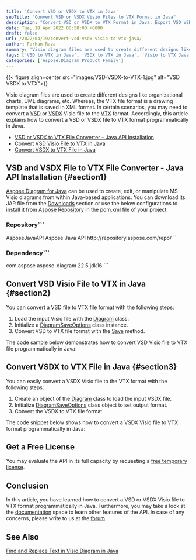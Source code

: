 ```yaml
---
title: 'Convert VSD or VSDX to VTX in Java'
seoTitle: "Convert VSD or VSDX Visio Files to VTX Format in Java"
description: "Convert VSD or VSDX to VTX Format in Java. Export VSD VSDX Visio files to VTX file format programmatically in Java applications."
date: Tue, 19 Apr 2022 08:58:00 +0000
draft: false
url: /2022/04/19/convert-vsd-vsdx-visio-to-vtx-java/
author: Farhan Raza
summary: 'Visio diagram files are used to create different designs like organizational charts, UML diagrams, etc. Whereas, the VTX file format is a drawing template that is saved in XML format. In certain scenarios, you may need to convert a VSD or VSDX Visio file to the VTX format. Accordingly, this article explains how to **convert a VSD or VSDX file to VTX format programmatically in Java**.'
tags: ['VSD to VTX in Java', 'VSDX to VTX in Java', 'Visio to VTX Java']
categories: ['Aspose.Diagram Product Family']
---
```




{{< figure align=center src="images/VSD-VSDX-to-VTX-1.jpg" alt="VSD VSDX to VTX">}}


Visio diagram files are used to create different designs like organizational charts, UML diagrams, etc. Whereas, the VTX file format is a drawing template that is saved in XML format. In certain scenarios, you may need to convert a [VSD][1] or [VSDX][2] Visio file to the [VTX][3] format. Accordingly, this article explains how to convert a VSD or VSDX file to VTX format programmatically in Java.

*   [VSD or VSDX to VTX File Converter – Java API Installation][4]
*   [Convert VSD Visio File to VTX in Java][5]
*   [Convert VSDX to VTX File in Java][6]

## VSD and VSDX File to VTX File Converter - Java API Installation {#section1}

[Aspose.Diagram for Java][7] can be used to create, edit, or manipulate MS Visio diagrams from within Java-based applications. You can download its JAR file from the [Downloads][8] section or use the below configurations to install it from [Aspose Repository][9] in the pom.xml file of your project:

### Repository```
 <repositories>
    <repository>
        <id>AsposeJavaAPI</id>
        <name>Aspose Java API</name>
        <url>http://repository.aspose.com/repo/</url>
    </repository>
</repositories>
```

### Dependency```
 <dependencies>
    <dependency>
        <groupId>com.aspose</groupId>
        <artifactId>aspose-diagram</artifactId>
        <version>22.5</version>
        <classifier>jdk16</classifier>
    </dependency>
</dependencies>
```

## Convert VSD Visio File to VTX in Java {#section2}

You can convert a VSD file to VTX file format with the following steps:

1.  Load the input Visio file with the [Diagram][10] class.
2.  Initialize a [DiagramSaveOptions][11] class instance.
3.  Convert VSD to VTX file format with the [Save][12] method.

The code sample below demonstrates how to convert VSD Visio file to VTX file programmatically in Java:



## Convert VSDX to VTX File in Java {#section3}

You can easily convert a VSDX Visio file to the VTX format with the following steps:

1.  Create an object of the [Diagram][13] class to load the input VSDX file.
2.  Initialize [DiagramSaveOptions][14] class object to set output format.
3.  Convert the VSDX to VTX file format.

The code snippet below shows how to convert a VSDX Visio file to VTX format programmatically in Java:



## Get a Free License

You may evaluate the API in its full capacity by requesting a [free temporary license][15].

## Conclusion

In this article, you have learned how to convert a VSD or VSDX Visio file to VTX format programmatically in Java. Furthermore, you may take a look at the [documentation][16] space to learn other features of the API. In case of any concerns, please write to us at the [forum][17].

## See Also

[Find and Replace Text in Visio Diagram in Java][18]




[1]: https://docs.fileformat.com/image/vsd/
[2]: https://docs.fileformat.com/image/vsdx/
[3]: https://docs.fileformat.com/visio/vtx/
[4]: #section1
[5]: #section2
[6]: #section3
[7]: https://products.aspose.com/diagram/java/
[8]: https://downloads.aspose.com/diagram/java
[9]: https://repository.aspose.com/webapp/#/artifacts/browse/tree/General/repo/com/aspose/aspose-diagram
[10]: https://apireference.aspose.com/diagram/java/com.aspose.diagram/Diagram
[11]: https://apireference.aspose.com/diagram/java/com.aspose.diagram/DiagramSaveOptions
[12]: https://apireference.aspose.com/diagram/java/com.aspose.diagram/diagram#save(java.io.OutputStream,%20int)
[13]: https://apireference.aspose.com/diagram/java/com.aspose.diagram/Diagram
[14]: https://apireference.aspose.com/diagram/java/com.aspose.diagram/DiagramSaveOptions
[15]: https://purchase.aspose.com/temporary-license
[16]: https://docs.aspose.com/diagram/java/
[17]: https://forum.aspose.com/c/diagram
[18]: https://blog.aspose.com/2022/03/26/find-replace-text-visio-java/




